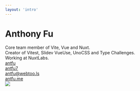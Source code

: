 ```yaml
---
layout: 'intro'
---
```


# Anthony Fu

<div class="leading-8 opacity-80">
Core team member of Vite, Vue and Nuxt.<br>
Creator of Vitest, Slidev VueUse, UnoCSS and Type Challenges.<br>
Working at NuxtLabs.<br>
</div>

<div my-10 w-min grid="~ cols-[40px_1fr] gap-y4" items-center justify-center>
  <div i-ri-github-line op50 ma text-xl/>
  <div><a href="https://github.com/antfu" target="_blank">antfu</a></div>
  <div i-ri-twitter-line op50 ma text-xl/>
  <div><a href="https://twitter.com/antfu7" target="_blank">antfu7</a></div>
  <div i-ri-mastodon-line op50 ma text-xl/>
  <div><a href="https://m.webtoo.ls/@antfu" target="_blank">antfu@webtoo.ls</a></div>
  <div i-ri-user-3-line op50 ma text-xl/>
  <div><a href="https://antfu.me" target="_blank">antfu.me</a></div>
</div>

<img src="https://antfu.me/avatar.png" rounded-full w-40 abs-tr mt-16 mr-12/>

<div flex="~ gap2">

</div>
